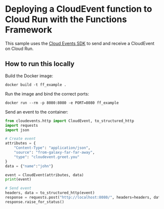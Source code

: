 # Deploying a CloudEvent function to Cloud Run with the Functions Framework

This sample uses the [Cloud Events SDK](https://github.com/cloudevents/sdk-python) to send and receive a CloudEvent on Cloud Run.

## How to run this locally

Build the Docker image:

```commandline
docker build -t ff_example .
```

Run the image and bind the correct ports:

```commandline
docker run --rm -p 8080:8080 -e PORT=8080 ff_example
```

Send an event to the container:

```python
from cloudevents.http import CloudEvent, to_structured_http
import requests
import json

# Create event
attributes = {
    "Content-Type": "application/json",
    "source": "from-galaxy-far-far-away",
    "type": "cloudevent.greet.you"
}
data = {"name":"john"}

event = CloudEvent(attributes, data)
print(event)

# Send event
headers, data = to_structured_http(event)
response = requests.post("http://localhost:8080/", headers=headers, data=data)
response.raise_for_status()
```

